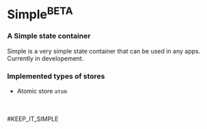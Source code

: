 # Simple<sup>BETA</sup>
### A Simple state container
Simple is a very simple state container that can be used in any apps. Currently in developement.
### Implemented types of stores
- Atomic store `atom`
<br />
<br />
#KEEP_IT_SIMPLE